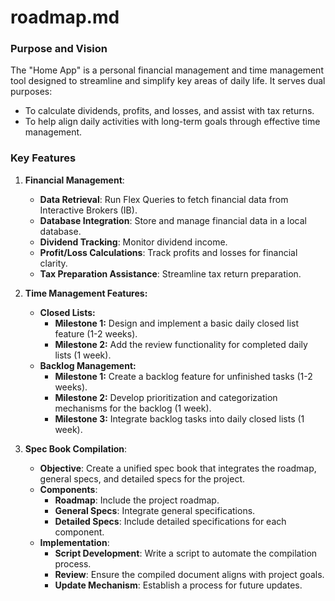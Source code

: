 # roadmap.md

### Purpose and Vision
The "Home App" is a personal financial management and time management tool designed to streamline and simplify key areas of daily life. It serves dual purposes:
- To calculate dividends, profits, and losses, and assist with tax returns.
- To help align daily activities with long-term goals through effective time management.

### Key Features

1. **Financial Management**:
   - **Data Retrieval**: Run Flex Queries to fetch financial data from Interactive Brokers (IB).
   - **Database Integration**: Store and manage financial data in a local database.
   - **Dividend Tracking**: Monitor dividend income.
   - **Profit/Loss Calculations**: Track profits and losses for financial clarity.
   - **Tax Preparation Assistance**: Streamline tax return preparation.


2. **Time Management Features:**
   - **Closed Lists:**
     - **Milestone 1:** Design and implement a basic daily closed list feature (1-2 weeks).
     - **Milestone 2:** Add the review functionality for completed daily lists (1 week).
   - **Backlog Management:**
     - **Milestone 1:** Create a backlog feature for unfinished tasks (1-2 weeks).
     - **Milestone 2:** Develop prioritization and categorization mechanisms for the backlog (1 week).
     - **Milestone 3:** Integrate backlog tasks into daily closed lists (1 week).


3. **Spec Book Compilation**:
   - **Objective**: Create a unified spec book that integrates the roadmap, general specs, and detailed specs for the project.
   - **Components**:
     - **Roadmap**: Include the project roadmap.
     - **General Specs**: Integrate general specifications.
     - **Detailed Specs**: Include detailed specifications for each component.
   - **Implementation**:
     - **Script Development**: Write a script to automate the compilation process.
     - **Review**: Ensure the compiled document aligns with project goals.
     - **Update Mechanism**: Establish a process for future updates.


